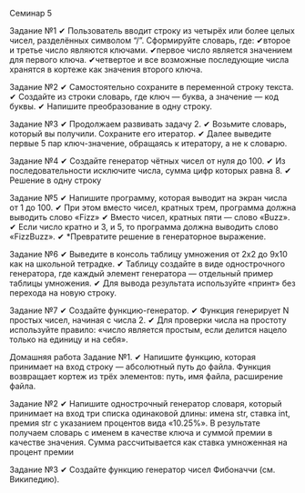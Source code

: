 Семинар 5


Задание №1 
✔ Пользователь вводит строку из четырёх или более целых чисел, разделённых символом “/”. Сформируйте словарь, где: 
✔второе и третье число являются ключами. 
✔первое число является значением для первого ключа. 
✔четвертое и все возможные последующие числа хранятся в кортеже как значения второго ключа.

Задание №2 
✔ Самостоятельно сохраните в переменной строку текста. 
✔ Создайте из строки словарь, где ключ — буква, а значение — код буквы. 
✔ Напишите преобразование в одну строку.


Задание №3 
✔ Продолжаем развивать задачу 2. 
✔ Возьмите словарь, который вы получили. Сохраните его итератор. 
✔ Далее выведите первые 5 пар ключ-значение, обращаясь к итератору, а не к словарю.


Задание №4 
✔ Создайте генератор чётных чисел от нуля до 100. 
✔ Из последовательности исключите числа, сумма цифр которых равна 8. 
✔ Решение в одну строку


Задание №5 
✔ Напишите программу, которая выводит на экран числа от 1 до 100. 
✔ При этом вместо чисел, кратных трем, программа должна выводить слово «Fizz» 
✔ Вместо чисел, кратных пяти — слово «Buzz». 
✔ Если число кратно и 3, и 5, то программа должна выводить слово «FizzBuzz». 
✔ *Превратите решение в генераторное выражение.


Задание №6 
✔ Выведите в консоль таблицу умножения от 2х2 до 9х10 как на школьной тетрадке. 
✔ Таблицу создайте в виде однострочного генератора, 
где каждый элемент генератора — отдельный пример таблицы умножения. 
✔ Для вывода результата используйте «принт» без перехода на новую строку.


Задание №7 
✔ Создайте функцию-генератор. 
✔ Функция генерирует N простых чисел, начиная с числа 2. 
✔ Для проверки числа на простоту используйте правило: 
«число является простым, если делится нацело только на единицу и на себя».

Домашняя работа
Задание №1.
✔ Напишите функцию, которая принимает на вход строку — абсолютный путь до файла.
Функция возвращает кортеж из трёх элементов: путь, имя файла, расширение файла. 


Задание №2
✔ Напишите однострочный генератор словаря, который принимает 
на вход три списка одинаковой длины: 
имена str, ставка int, премия str с указанием процентов вида «10.25%». 
В результате получаем словарь с именем в качестве 
ключа и суммой премии в качестве значения. 
Сумма рассчитывается как ставка умноженная на процент премии 


Задание №3
✔ Создайте функцию генератор чисел Фибоначчи (см. Википедию).


